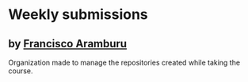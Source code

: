 # Weekly submissions 
## by [Francisco Aramburu](https://github.com/FranciscoBuru)

Organization made to manage the repositories created while taking the course. 
